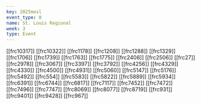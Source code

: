 ```yaml
---
key: 2025mosl
event_type: 0
name: St. Louis Regional
week: 3
type: Event
---
```

[[frc10317]]
[[frc10322]]
[[frc1178]]
[[frc1208]]
[[frc1288]]
[[frc1329]]
[[frc1706]]
[[frc1739]]
[[frc1763]]
[[frc1775]]
[[frc2408]]
[[frc2506]]
[[frc27]]
[[frc2978]]
[[frc3067]]
[[frc3397]]
[[frc3792]]
[[frc4256]]
[[frc4329]]
[[frc4330]]
[[frc4500]]
[[frc4931]]
[[frc5060]]
[[frc5147]]
[[frc5176]]
[[frc5492]]
[[frc554]]
[[frc5583]]
[[frc5822]]
[[frc5889]]
[[frc5934]]
[[frc6391]]
[[frc6744]]
[[frc6817]]
[[frc7117]]
[[frc7452]]
[[frc7472]]
[[frc7496]]
[[frc7747]]
[[frc8069]]
[[frc8077]]
[[frc8719]]
[[frc931]]
[[frc9401]]
[[frc9428]]
[[frc967]]
